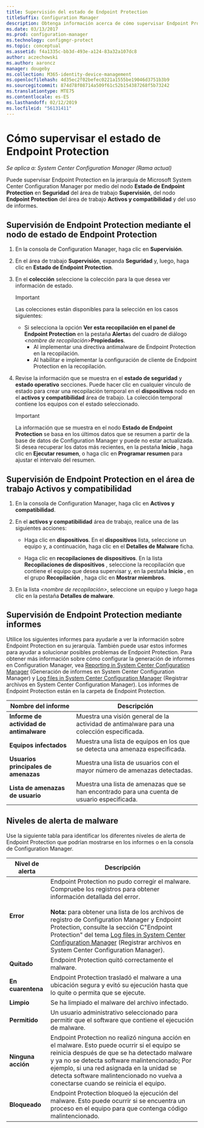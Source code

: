 ```yaml
---
title: Supervisión del estado de Endpoint Protection
titleSuffix: Configuration Manager
description: Obtenga información acerca de cómo supervisar Endpoint Protection en la jerarquía de System Center Configuration Manager.
ms.date: 03/13/2017
ms.prod: configuration-manager
ms.technology: configmgr-protect
ms.topic: conceptual
ms.assetid: f4a1335c-bb3d-493e-a124-83a32a107dc8
author: aczechowski
ms.author: aaroncz
manager: dougeby
ms.collection: M365-identity-device-management
ms.openlocfilehash: 4d35ec2f02befec0221a1555be19046d3751b3b9
ms.sourcegitcommit: 874d78f08714a509f61c52b154387268f5b73242
ms.translationtype: MTE75
ms.contentlocale: es-ES
ms.lasthandoff: 02/12/2019
ms.locfileid: "56131411"
---
```

# <a name="how-to-monitor-endpoint-protection-status"></a>Cómo supervisar el estado de Endpoint Protection

*Se aplica a: System Center Configuration Manager (Rama actual)*

Puede supervisar Endpoint Protection en la jerarquía de Microsoft System Center Configuration Manager por medio del nodo **Estado de Endpoint Protection** en **Seguridad** del área de trabajo **Supervisión**, del nodo **Endpoint Protection** del área de trabajo **Activos y compatibilidad** y del uso de informes.  

##  <a name="BKMK_1"></a> Supervisión de Endpoint Protection mediante el nodo de estado de Endpoint Protection  

1. En la consola de Configuration Manager, haga clic en **Supervisión**.  

2. En el área de trabajo **Supervisión**, expanda **Seguridad** y, luego, haga clic en **Estado de Endpoint Protection**.  

3. En el **colección** seleccione la colección para la que desea ver información de estado.  

   > [!IMPORTANT]
   >  Las colecciones están disponibles para la selección en los casos siguientes:  
   > 
   > - Si selecciona la opción **Ver esta recopilación en el panel de Endpoint Protection** en la pestaña **Alerta**s del cuadro de diálogo <em><nombre de recopilación\></em>**Propiedades**.  
   >   -   Al implementar una directiva antimalware de Endpoint Protection en la recopilación.  
   >   -   Al habilitar e implementar la configuración de cliente de Endpoint Protection en la recopilación.  

4. Revise la información que se muestra en el **estado de seguridad** y **estado operativo** secciones. Puede hacer clic en cualquier vínculo de estado para crear una recopilación temporal en el **dispositivos** nodo en el **activos y compatibilidad** área de trabajo. La colección temporal contiene los equipos con el estado seleccionado.  

   > [!IMPORTANT]  
   >  La información que se muestra en el nodo **Estado de Endpoint Protection** se basa en los últimos datos que se resumen a partir de la base de datos de Configuration Manager y puede no estar actualizada. Si desea recuperar los datos más recientes, en la pestaña **Inicio** , haga clic en **Ejecutar resumen**, o haga clic en **Programar resumen** para ajustar el intervalo del resumen.  

##  <a name="BKMK_2"></a> Supervisión de Endpoint Protection en el área de trabajo Activos y compatibilidad  

1.  En la consola de Configuration Manager, haga clic en **Activos y compatibilidad**.  

2.  En el **activos y compatibilidad** área de trabajo, realice una de las siguientes acciones:  

    -   Haga clic en **dispositivos**. En el **dispositivos** lista, seleccione un equipo y, a continuación, haga clic en el **Detalles de Malware** ficha.  

    -   Haga clic en **recopilaciones de dispositivos**. En la lista **Recopilaciones de dispositivos** , seleccione la recopilación que contiene el equipo que desea supervisar y, en la pestaña **Inicio** , en el grupo **Recopilación** , haga clic en **Mostrar miembros**.  

3.  En la lista *<nombre de recopilación\>*, seleccione un equipo y luego haga clic en la pestaña **Detalles de malware**.  

##  <a name="BKMK_3"></a> Supervisión de Endpoint Protection mediante informes  
 Utilice los siguientes informes para ayudarle a ver la información sobre Endpoint Protection en su jerarquía. También puede usar estos informes para ayudar a solucionar posibles problemas de Endpoint Protection. Para obtener más información sobre cómo configurar la generación de informes en Configuration Manager, vea [Reporting in System Center Configuration Manager](../../core/servers/manage/reporting.md) (Generación de informes en System Center Configuration Manager) y [Log files in System Center Configuration Manager](../../core/plan-design/hierarchy/log-files.md) (Registrar archivos en System Center Configuration Manager). Los informes de Endpoint Protection están en la carpeta de Endpoint Protection.  

|Nombre del informe|Descripción|  
|-----------------|-----------------|  
|**Informe de actividad de antimalware**|Muestra una visión general de la actividad de antimalware para una colección especificada.|  
|**Equipos infectados**|Muestra una lista de equipos en los que se detecta una amenaza especificada.|  
|**Usuarios principales de amenazas**|Muestra una lista de usuarios con el mayor número de amenazas detectadas.|  
|**Lista de amenazas de usuario**|Muestra una lista de amenazas que se han encontrado para una cuenta de usuario especificada.|  

## <a name="malware-alert-levels"></a>Niveles de alerta de malware  
 Use la siguiente tabla para identificar los diferentes niveles de alerta de Endpoint Protection que podrían mostrarse en los informes o en la consola de Configuration Manager.  

|Nivel de alerta|Descripción|  
|-----------------|-----------------|  
|**Error**|Endpoint Protection no pudo corregir el malware. Compruebe los registros para obtener información detallada del error.<br /><br /> **Nota:** para obtener una lista de los archivos de registro de Configuration Manager y Endpoint Protection, consulte la sección C"Endpoint Protection" del tema [Log files in System Center Configuration Manager](../../core/plan-design/hierarchy/log-files.md) (Registrar archivos en System Center Configuration Manager).|  
|**Quitado**|Endpoint Protection quitó correctamente el malware.|  
|**En cuarentena**|Endpoint Protection trasladó el malware a una ubicación segura y evitó su ejecución hasta que lo quite o permita que se ejecute.|  
|**Limpio**|Se ha limpiado el malware del archivo infectado.|  
|**Permitido**|Un usuario administrativo seleccionado para permitir que el software que contiene el ejecución de malware.|  
|**Ninguna acción**|Endpoint Protection no realizó ninguna acción en el malware. Esto puede ocurrir si el equipo se reinicia después de que se ha detectado malware y ya no se detecta software malintencionado; Por ejemplo, si una red asignada en la unidad se detecta software malintencionado no vuelva a conectarse cuando se reinicia el equipo.|  
|**Bloqueado**|Endpoint Protection bloqueó la ejecución del malware. Esto puede ocurrir si se encuentra un proceso en el equipo para que contenga código malintencionado.|
